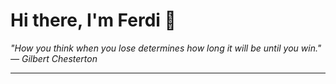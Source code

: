 <h1>Hi there, I'm Ferdi 👋</h1>

<p><em>
  "How you think when you lose determines how long it will be until you win." — Gilbert Chesterton
</em></p>

---
